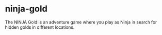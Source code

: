 # ninja-gold
The NINJA Gold is an adventure game where you play as Ninja in search for hidden golds in different locations.

